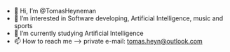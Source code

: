 - 👋 Hi, I’m @TomasHeyneman
- 👀 I’m interested in Software developing, Artificial Intelligence, music and sports
- 🌱 I’m currently studying Artificial Intelligence
- 📫 How to reach me --> private e-mail: tomas.heyn@outlook.com 

<!---
TomasHeyneman/TomasHeyneman is a ✨ special ✨ repository because its `README.md` (this file) appears on your GitHub profile.
You can click the Preview link to take a look at your changes.
--->
